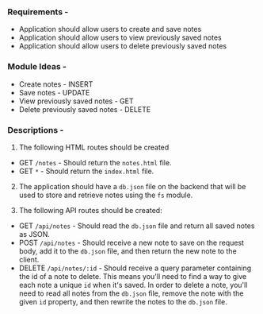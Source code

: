### Requirements - 

- Application should allow users to create and save notes
- Application should allow users to view previously saved notes
- Application should allow users to delete previously saved notes

### Module Ideas - 

- Create notes - INSERT 
- Save notes - UPDATE
- View previously saved notes - GET
- Delete previously saved notes - DELETE


### Descriptions - 

1. The following HTML routes should be created

- GET ```/notes``` - Should return the ```notes.html``` file.
- GET ```*``` - Should return the ```index.html``` file.

2. The application should have a ```db.json``` file on the backend that will be used to store and retrieve notes using the ```fs``` module.

3. The following API routes should be created: 

- GET ```/api/notes``` - Should read the ```db.json``` file and return all saved notes as JSON.
- POST ```/api/notes``` - Should receive a new note to save on the request body, add it to the ```db.json``` file, and then return the new note to the client. 
- DELETE ```/api/notes/:id``` - Should receive a query parameter containing the id of a note to delete. This means you'll need to find a way to give each note a unique ```id``` when it's saved. In order to delete a note, you'll need to read all notes from the ```db.json``` file, remove the note with the given ```id``` property, and then rewrite the notes to the ```db.json``` file. 